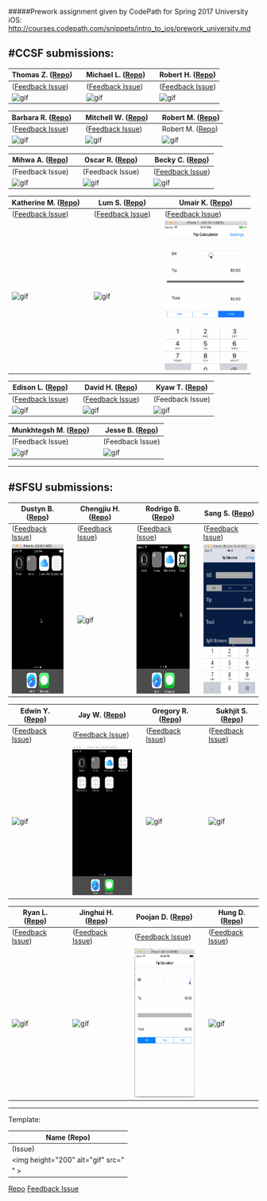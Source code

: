 #####Prework assignment given by CodePath for Spring 2017 University iOS:
http://courses.codepath.com/snippets/intro_to_ios/prework_university.md


#CCSF submissions:
---

| Thomas Z. ([Repo](https://github.com/thomashzhu/tip_fun)) | | Michael L. ([Repo](https://github.com/MiLeung/Tipster)) | | Robert H. ([Repo](https://github.com/luckyx1/tip_calculator_ios)) | 
| ---------------------------- | ---------------------------- | ---------------------------- | ---------------------------- |  ---------------------------- | 
| ([Feedback Issue](https://github.com/thomashzhu/tip_fun/issues/1)) |  | ([Feedback Issue](https://github.com/MiLeung/Tipster/issues/1)) || ([Feedback Issue](https://github.com/luckyx1/tip_calculator_ios/issues/3)) |
| <img height="300" alt="gif" src="http://imagizer.imageshack.us/a/img924/8817/NSylqY.gif" > || <img height="300" alt="gif" src="https://media.giphy.com/media/l0MYs8p53CnB40VQA/giphy.gif" > || <img height="300" alt="gif" src="http://i.imgur.com/moNjLeA.gif" > |


| Barbara R. ([Repo](https://github.com/ristau/TipCalc2017)) | | Mitchell W. ([Repo](https://github.com/mitcho426/tipCalc)) | | Robert M. ([Repo](https://github.com/squeakyheatr/Tip-Calc)) | 
| ---------------------------- |  ---------------------------- |  ---------------------------- | ---------------------------- |  ---------------------------- | 
| ([Feedback Issue](https://github.com/ristau/TipCalc2017/issues/1)) | | ([Feedback Issue](https://github.com/mitcho426/tipCalc/issues/1)) | | Robert M. ([Repo](https://github.com/squeakyheatr/Tip-Calc)) | 
| <img height="300" alt="gif" src="http://i.imgur.com/k8IH7My.gif" > | | <img height="300" alt="gif" src="http://imgur.com/fAQEM0h.gif" > | | <img height="300" alt="gif" src="http://imgur.com/GIO0dqp.gif" > |


| Mihwa A. ([Repo](https://github.com/mhsmile/TipCalculator)) | | Oscar R. ([Repo](https://github.com/Isutzu/TipCal)) | | Becky C. ([Repo](https://github.com/beckychan92/CodePath_Tippy)) | 
| ---------------------------- |  ---------------------------- |  ---------------------------- | ---------------------------- |  ---------------------------- | 
| (Feedback Issue) | | (Feedback Issue) | | ([Feedback Issue](https://github.com/beckychan92/CodePath_Tippy/issues/1)) |
| <img height="300" alt="gif" src="http://i.imgur.com/AvndU31.gif" > | | <img height="300" alt="gif" src="http://i.imgur.com/6TRWKTY.gif" > | | <img height="300" alt="gif" src="http://i.imgur.com/b3PMK7z.gif" > |


| Katherine M. ([Repo](https://github.com/kmolo/tips-swift3)) | | Lum S. ([Repo](https://github.com/LumSt/Tips-Calculator)) | | Umair K. ([Repo](https://github.com/mumairk/Code_Path_iOS)) | 
| ---------------------------- |  ---------------------------- |  ---------------------------- | ---------------------------- |  ---------------------------- | 
| ([Feedback Issue](https://github.com/kmolo/tips-swift3/issues/1)) | | ([Feedback Issue](https://github.com/LumSt/Tips-Calculator/issues/1)) | | ([Feedback Issue](https://github.com/mumairk/Code_Path_iOS/issues/1)) |
| <img height="300" alt="gif" src="http://imgur.com/B7Egg6y.gif" > | | <img height="300" alt="gif" src="http://imgur.com/lGTuHyd.gif" > | | <img height="300" alt="gif" src="https://github.com/mumairk/Code_Path_iOS/blob/master/Tip_Calculator.gif" > |


| Edison L. ([Repo](https://github.com/elam3/warikan)) | | David H. ([Repo](https://github.com/dlhead/tipcalculator)) | | Kyaw T. ([Repo](https://github.com/ethan166/iostipassassin)) | 
| ---------------------------- |  ---------------------------- |  ---------------------------- | ---------------------------- |  ---------------------------- | 
| ([Feedback Issue](https://github.com/elam3/warikan/issues/1)) | | ([Feedback Issue](https://github.com/dlhead/tipcalculator/issues/1)) | | (Feedback Issue) |
| <img height="300" alt="gif" src="http://i.imgur.com/PbgXEjJ.gif" > | | <img height="300" alt="gif" src="http://imgur.com/LtQoAaT.gif" > | | <img height="300" alt="gif" src="http://i.imgur.com/OHA2add.gif" > |


| Munkhtegsh M. ([Repo](https://github.com/munkhtegsh/tippo)) | | Jesse B. ([Repo](https://github.com/cityofwalls/TipTop)) | 
| ---------------------------- |  ---------------------------- |  ---------------------------- | 
| (Feedback Issue) | | (Feedback Issue) |
| <img height="300" alt="gif" src="https://hills.ccsf.edu/~mmunkhb2/cnit131/TipCalculator.gif" > | | <img height="300" alt="gif" src="http://i.imgur.com/LeC17Pr.gif" > |


---
#SFSU submissions:
---

| Dustyn B. ([Repo](https://github.com/dustynaugust/tipCalc_CodePathU)) | | Chengjiu H. ([Repo](https://github.com/cjhong6/iWill-Tip)) | | Rodrigo B. ([Repo](https://github.com/rodrigobell/tipster)) | | Sang S. ([Repo](https://github.com/SangSaephan/CodePath-ExtraTips)) | 
| ---------------------------- |  ---------------------------- |  ---------------------------- |  ---------------------------- |  ---------------------------- | ---------------------------- | ---------------------------- |
| ([Feedback Issue](https://github.com/dustynaugust/tipCalc_CodePathU/issues/1)) | | ([Feedback Issue](https://github.com/cjhong6/iWill-Tip/issues/1)) | | ([Feedback Issue](https://github.com/rodrigobell/tipster/issues/1)) | | ([Feedback Issue](https://github.com/SangSaephan/CodePath-ExtraTips/issues/1)) | 
| <img height="300" alt="gif" src="https://github.com/dustynaugust/tipCalc_CodePathU/blob/master/tipCalcWalkthrough.gif?raw=true" > | | <img height="300" alt="gif" src="https://cloud.githubusercontent.com/assets/15274466/20820001/e05e9044-b7ec-11e6-9e56-a45c4e53c2f4.gif" > | | <img height="300" alt="gif" src="https://github.com/rbell594/tipster/blob/master/assets/demo.gif" > | | <img height="300" alt="gif" src="https://github.com/SangSaephan/CodePath-ExtraTips/blob/master/ExtraTips.gif?raw=true" > | 


| Edwin Y. ([Repo](https://github.com/edwinyoung/tipper)) | | Jay W. ([Repo](https://github.com/Jayywong/tipCalculator-iOS)) | | Gregory R. ([Repo](https://github.com/dreruff/TipCalculator)) | | Sukhjit S. ([Repo](https://github.com/sukhjitsingh/tipCal)) | 
| ---------------------------- | ---------------------------- | ---------------------------- | ---------------------------- | ---------------------------- | --------------------------- | --------------------------- | 
| ([Feedback Issue](https://github.com/edwinyoung/tipper/issues/1)) | | ([Feedback Issue](https://github.com/Jayywong/tipCalculator-iOS/issues/1)) | | ([Feedback Issue](https://github.com/dreruff/TipCalculator/issues/1)) | | ([Feedback Issue](https://github.com/sukhjitsingh/tipCal/issues/1)) |
| <img height="300" alt="gif" src="http://i.imgur.com/J7tNatZ.gif" > | | <img height="300" alt="gif" src="https://github.com/Jayywong/tipCalculator-iOS/blob/master/tip.gif?raw=true" > | | <img height="300" alt="gif" src="http://i.imgur.com/XS7Hiqv.gif" > | | <img height="300" alt="gif" src="http://i.imgur.com/SZbI83j.gif" > | 



| Ryan L. ([Repo](https://github.com/ryanliszewski/TipCalculator)) | | Jinghui H. ([Repo](https://github.com/jhuang28/Tippro)) | | Poojan D. ([Repo](https://github.com/pdave-sfsu/TipCalculatorProper)) | | Hung D. ([Repo](https://github.com/IamHungDo/TipCalculator)) | 
| ---------------------------- | ---------------------------- | ---------------------------- | ---------------------------- | ---------------------------- | --------------------------- | --------------------------- | 
| ([Feedback Issue](https://github.com/ryanliszewski/TipCalculator/issues/1)) | | ([Feedback Issue](https://github.com/jhuang28/Tippro/issues/1)) | | ([Feedback Issue](https://github.com/pdave-sfsu/TipCalculatorProper/issues/1)) | | ([Feedback Issue](https://github.com/IamHungDo/TipCalculator/issues/1)) | 
| <img height="300" alt="gif" src="http://i.imgur.com/moMffYq.gif" > | | <img height="300" alt="gif" src="http://csc412sfsu.com/~jhuang28/Tippro%20Walkthru.gif" > | | <img height="300" alt="gif" src="https://github.com/pdave-sfsu/TipCalculatorProper/blob/master/TipCalculatorGif.gif?raw=true" > | | <img height="300" alt="gif" src="http://imgur.com/rlLDxQL.gif" > |


---
Template:

| Name (Repo) | 
| ---------------------------- | 
| (Issue) |
| <img height="200" alt="gif" src="
" > |

[Repo]()
[Feedback Issue]()
